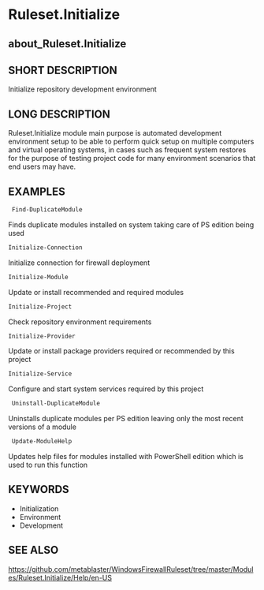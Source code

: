 
# Ruleset.Initialize

## about_Ruleset.Initialize

## SHORT DESCRIPTION

Initialize repository development environment

## LONG DESCRIPTION

Ruleset.Initialize module main purpose is automated development environment setup to be able
to perform quick setup on multiple computers and virtual operating systems, in cases such as
frequent system restores for the purpose of testing project code for many environment scenarios
that end users may have.

## EXAMPLES

```powershell
 Find-DuplicateModule
```

Finds duplicate modules installed on system taking care of PS edition being used

```powershell
Initialize-Connection
```

Initialize connection for firewall deployment

```powershell
Initialize-Module
```

Update or install recommended and required modules

```powershell
Initialize-Project
```

Check repository environment requirements

```powershell
Initialize-Provider
```

Update or install package providers required or recommended by this project

```powershell
Initialize-Service
```

Configure and start system services required by this project

```powershell
 Uninstall-DuplicateModule
```

 Uninstalls duplicate modules per PS edition leaving only the most recent versions of a module

```powershell
 Update-ModuleHelp
```

 Updates help files for modules installed with PowerShell edition which is used to run this function

## KEYWORDS

- Initialization
- Environment
- Development

## SEE ALSO

https://github.com/metablaster/WindowsFirewallRuleset/tree/master/Modules/Ruleset.Initialize/Help/en-US
